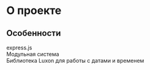 # О проекте

## Особенности

express.js  
Модульная система  
Библиотека Luxon для работы с датами и временем

